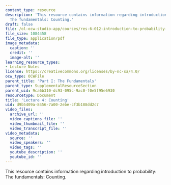 ```yaml
---
content_type: resource
description: 'This resource contains information regarding introduction to probability:
  The fundamentals: Counting.'
draft: false
file: /ol-ocw-studio-app/courses/res-6-012-introduction-to-probability-spring-2018/d9b5409a84567a002ebecf3b188dd2c7_MITRES_6_012S18_L04.pdf
file_size: 1084458
file_type: application/pdf
image_metadata:
  caption: ''
  credit: ''
  image-alt: ''
learning_resource_types:
- Lecture Notes
license: https://creativecommons.org/licenses/by-nc-sa/4.0/
ocw_type: OCWFile
parent_title: 'Part I: The Fundamentals'
parent_type: SupplementalResourceSection
parent_uid: 9ca6b310-dc93-095c-9ac0-f0e5f95e6930
resourcetype: Document
title: 'Lecture 4: Counting'
uid: d9b5409a-8456-7a00-2ebe-cf3b188dd2c7
video_files:
  archive_url: ''
  video_captions_file: ''
  video_thumbnail_file: ''
  video_transcript_file: ''
video_metadata:
  source: ''
  video_speakers: ''
  video_tags: ''
  youtube_description: ''
  youtube_id: ''
---
```

This resource contains information regarding introduction to probability: The fundamentals: Counting.